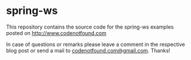 spring-ws
============

This repository contains the source code for the spring-ws examples posted on http://www.codenotfound.com

In case of questions or remarks please leave a comment in the respective blog post or send a mail to codenotfound.com@gmail.com. Thanks!
